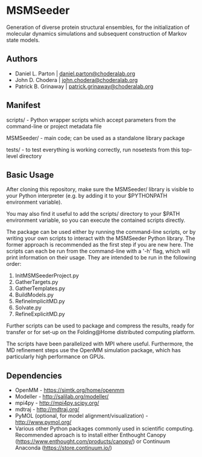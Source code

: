 MSMSeeder
=========

Generation of diverse protein structural ensembles, for the initialization of molecular dynamics simulations and subsequent construction of Markov state models.

Authors
-------

* Daniel L. Parton | daniel.parton@choderalab.org
* John D. Chodera | john.chodera@choderalab.org
* Patrick B. Grinaway | patrick.grinaway@choderalab.org

Manifest
--------

scripts/ - Python wrapper scripts which accept parameters from the command-line or project metadata file

MSMSeeder/ - main code; can be used as a standalone library package

tests/ - to test everything is working correctly, run nosetests from this top-level directory

Basic Usage
-----------

After cloning this repository, make sure the MSMSeeder/ library is visible to
your Python interpreter (e.g. by adding it to your $PYTHONPATH environment
variable).

You may also find it useful to add the scripts/ directory to your $PATH
environment variable, so you can execute the contained scripts directly.

The package can be used either by running the command-line scripts, or by
writing your own scripts to interact with the MSMSeeder Python library. The
former approach is recommended as the first step if you are new here. The
scripts can each be run from the command-line with a '-h' flag, which will
print information on their usage. They are intended to be run in the following
order:

1. InitMSMSeederProject.py
2. GatherTargets.py
3. GatherTemplates.py
4. BuildModels.py
5. RefineImplicitMD.py
6. Solvate.py
7. RefineExplicitMD.py

Further scripts can be used to package and compress the results, ready for
transfer or for set-up on the Folding@Home distributed computing platform.

The scripts have been parallelized with MPI where useful. Furthermore, the MD
refinement steps use the OpenMM simulation package, which has particularly high
performance on GPUs.

Dependencies
------------

* OpenMM - https://simtk.org/home/openmm
* Modeller - http://salilab.org/modeller/
* mpi4py - http://mpi4py.scipy.org/
* mdtraj - http://mdtraj.org/
* PyMOL (optional, for model alignment/visualization) - http://www.pymol.org/
* Various other Python packages commonly used in scientific computing. Recommended aproach is to install either Enthought Canopy (https://www.enthought.com/products/canopy/) or Continuum Anaconda (https://store.continuum.io/)

